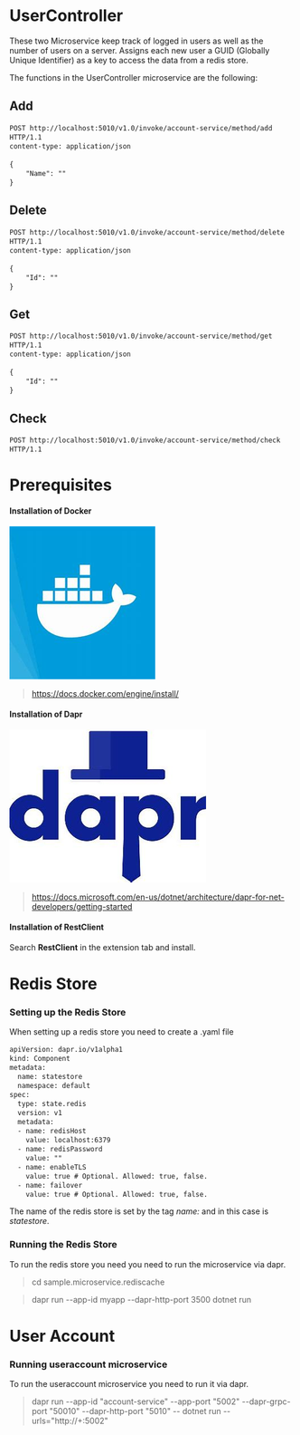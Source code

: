 # UserController
These two Microservice keep track of logged in users as well as the number of users on a server. Assigns each new user a GUID (Globally Unique Identifier) as a key to access the data from a redis store.

The functions in the UserController microservice are the following:
## Add
    POST http://localhost:5010/v1.0/invoke/account-service/method/add HTTP/1.1
    content-type: application/json

    {
        "Name": ""
    }

## Delete
    POST http://localhost:5010/v1.0/invoke/account-service/method/delete HTTP/1.1
    content-type: application/json

    {
        "Id": ""
    }

## Get
    POST http://localhost:5010/v1.0/invoke/account-service/method/get HTTP/1.1
    content-type: application/json

    {
        "Id": ""
    }

## Check
    POST http://localhost:5010/v1.0/invoke/account-service/method/check HTTP/1.1
    
# Prerequisites
#### Installation of Docker 
![Docker](https://github.com/AlexanderAzzopardi/UnitConvertor/blob/main/Saved%20Pictures/DockerLogo.jfif)
> <https://docs.docker.com/engine/install/>

#### Installation of Dapr 
![Dapr](https://github.com/AlexanderAzzopardi/UnitConvertor/blob/main/Saved%20Pictures/DaprLogo.jfif)
> <https://docs.microsoft.com/en-us/dotnet/architecture/dapr-for-net-developers/getting-started>

#### Installation of RestClient
Search **RestClient** in the extension tab and install. 

# Redis Store
### Setting up the Redis Store
When setting up a redis store you need to create a .yaml file 

    apiVersion: dapr.io/v1alpha1
    kind: Component
    metadata:
      name: statestore
      namespace: default
    spec:
      type: state.redis
      version: v1
      metadata:
      - name: redisHost
        value: localhost:6379
      - name: redisPassword
        value: ""
      - name: enableTLS
        value: true # Optional. Allowed: true, false.
      - name: failover
        value: true # Optional. Allowed: true, false.
  
The name of the redis store is set by the tag *name:* and in this case is *statestore*.

### Running the Redis Store
To run the redis store you need you need to run the microservice via dapr.

> cd sample.microservice.rediscache

> dapr run --app-id myapp --dapr-http-port 3500 dotnet run

# User Account
### Running useraccount microservice
To run the useraccount microservice you need to run it via dapr.

> dapr run --app-id "account-service" --app-port "5002" --dapr-grpc-port "50010" --dapr-http-port "5010" -- dotnet run --urls="http://+:5002"
